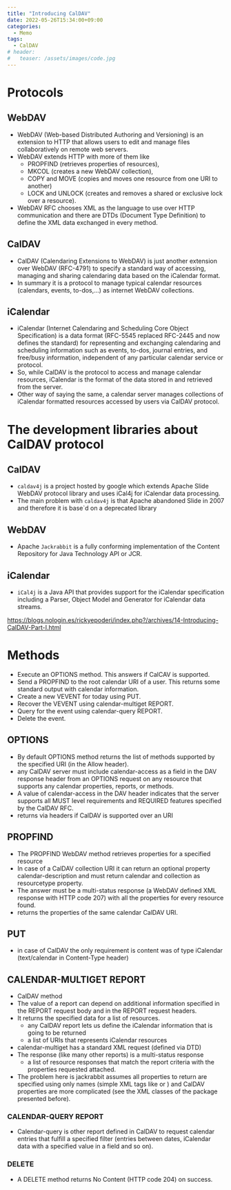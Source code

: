 ```yaml
---
title: "Introducing CalDAV"
date: 2022-05-26T15:34:00+09:00
categories:
  - Memo
tags:
  - CalDAV
# header:
#   teaser: /assets/images/code.jpg
---
```


# Protocols

## WebDAV

- WebDAV (Web-based Distributed Authoring and Versioning) is an extension to HTTP that allows users to edit and manage files collaboratively on remote web servers.
- WebDAV extends HTTP with more of them like
  - PROPFIND (retrieves properties of resources),
  - MKCOL (creates a new WebDAV collection),
  - COPY and MOVE (copies and moves one resource from one URI to another)
  - LOCK and UNLOCK (creates and removes a shared or exclusive lock over a resource).
- WebDAV RFC chooses XML as the language to use over HTTP communication and there are DTDs (Document Type Definition) to define the XML data exchanged in every method.

## CalDAV

- CalDAV (Calendaring Extensions to WebDAV) is just another extension over WebDAV (RFC-4791) to specify a standard way of accessing, managing and sharing calendaring data based on the iCalendar format.
- In summary it is a protocol to manage typical calendar resources (calendars, events, to-dos,...) as internet WebDAV collections.

## iCalendar

- iCalendar (Internet Calendaring and Scheduling Core Object Specification) is a data format (RFC-5545 replaced RFC-2445 and now defines the standard) for representing and exchanging calendaring and scheduling information such as events, to-dos, journal entries, and free/busy information, independent of any particular calendar service or protocol.
- So, while CalDAV is the protocol to access and manage calendar resources, iCalendar is the format of the data stored in and retrieved from the server.
- Other way of saying the same, a calendar server manages collections of iCalendar formatted resources accessed by users via CalDAV protocol.

# The development libraries about CalDAV protocol

## CalDAV

- `caldav4j` is a project hosted by google which extends Apache Slide WebDAV protocol library and uses iCal4j for iCalendar data processing.
- The main problem with `caldav4j` is that Apache abandoned Slide in 2007 and therefore it is base`d on a deprecated library

## WebDAV

- Apache `Jackrabbit` is a fully conforming implementation of the Content Repository for Java Technology API or JCR.

## iCalendar

- `iCal4j` is a Java API that provides support for the iCalendar specification including a Parser, Object Model and Generator for iCalendar data streams.

https://blogs.nologin.es/rickyepoderi/index.php?/archives/14-Introducing-CalDAV-Part-I.html

# Methods

- Execute an OPTIONS method. This answers if CalCAV is supported.
- Send a PROPFIND to the root calendar URI of a user. This returns some standard output with calendar information.
- Create a new VEVENT for today using PUT.
- Recover the VEVENT using calendar-multiget REPORT.
- Query for the event using calendar-query REPORT.
- Delete the event.

## OPTIONS

- By default OPTIONS method returns the list of methods supported by the specified URI (in the Allow header).
- any CalDAV server must include calendar-access as a field in the DAV response header from an OPTIONS request on any resource that supports any calendar properties, reports, or methods.
- A value of calendar-access in the DAV header indicates that the server supports all MUST level requirements and REQUIRED features specified by the CalDAV RFC.
- returns via headers if CalDAV is supported over an URI

## PROPFIND

- The PROPFIND WebDAV method retrieves properties for a specified resource
- In case of a CalDAV collection URI it can return an optional property calendar-description and must return calendar and collection as resourcetype property.
- The answer must be a multi-status response (a WebDAV defined XML response with HTTP code 207) with all the properties for every resource found.
- returns the properties of the same calendar CalDAV URI.

## PUT

- in case of CalDAV the only requirement is content was of type iCalendar (text/calendar in Content-Type header)

## CALENDAR-MULTIGET REPORT

- CalDAV method
- The value of a report can depend on additional information specified in the REPORT request body and in the REPORT request headers.
- It returns the specified data for a list of resources.
  - any CalDAV report lets us define the iCalendar information that is going to be returned
  - a list of URIs that represents iCalendar resources
- calendar-multiget has a standard XML request (defined via DTD)
- The response (like many other reports) is a multi-status response
  - a list of resource responses that match the report criteria with the properties requested attached.
- The problem here is jackrabbit assumes all properties to return are specified using only names (simple XML tags like <getetag/> or <getctag/>) and CalDAV properties are more complicated (see the XML classes of the package presented before).

### CALENDAR-QUERY REPORT

- Calendar-query is other report defined in CalDAV to request calendar entries that fulfill a specified filter (entries between dates, iCalendar data with a specified value in a field and so on).

### DELETE

- A DELETE method returns No Content (HTTP code 204) on success.
